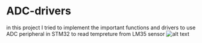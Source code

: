 # ADC-drivers
in this project I tried to implement the important functions and drivers to use ADC peripheral in STM32 to read tempreture from LM35 sensor
![alt text](https://github.com/huRashidy/ADC-drivers/images/main/adc.PNG?raw=true)
